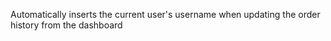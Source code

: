 Automatically inserts the current user's username when updating the order history from the dashboard
